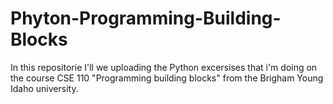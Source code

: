 # Phyton-Programming-Building-Blocks
In this repositorie I'll we uploading the Python excersises that i'm doing on the course CSE 110 "Programming building blocks" from the Brigham Young Idaho university. 
